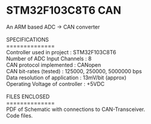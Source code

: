 # STM32F103C8T6 CAN

An ARM based ADC -> CAN converter \
\
SPECIFICATIONS \
============== \
    Controller used in project : STM32F103C8T6 \
    Number of ADC Input Channels : 8 \
    CAN protocol implemented : CANopen \
    CAN bit-rates (tested) : 125000, 250000, 5000000 bps \
    Data resolution of application : 13mV/bit (approx) \
    Operating Voltage of controller : +5VDC \
\
FILES ENCLOSED \
============== \
    PDF of Schematic with connections to CAN-Transceiver. \
    Code files.
